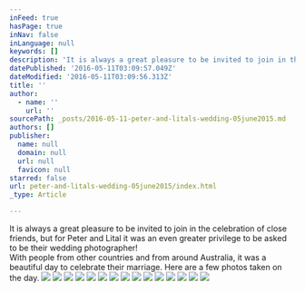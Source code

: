 ```yaml
---
inFeed: true
hasPage: true
inNav: false
inLanguage: null
keywords: []
description: 'It is always a great pleasure to be invited to join in the celebration of close friends, but for Peter and Lital it was an even greater privilege to be asked to be their wedding photographer! With people from other countries and from around Australia, it was a beautiful day to celebrate their marriage. Here are a few photos taken on the day.'
datePublished: '2016-05-11T03:09:57.049Z'
dateModified: '2016-05-11T03:09:56.313Z'
title: ''
author:
  - name: ''
    url: ''
sourcePath: _posts/2016-05-11-peter-and-litals-wedding-05june2015.md
authors: []
publisher:
  name: null
  domain: null
  url: null
  favicon: null
starred: false
url: peter-and-litals-wedding-05june2015/index.html
_type: Article

---
```

It is always a great pleasure to be invited to join in the celebration of close friends, but for Peter and Lital it was an even greater privilege to be asked to be their wedding photographer!  
With people from other countries and from around Australia, it was a beautiful day to celebrate their marriage. Here are a few photos taken on the day.
![](https://the-grid-user-content.s3-us-west-2.amazonaws.com/3f48408c-fb9a-49e3-a47d-5a2cf9ef66db.jpg)
![](https://the-grid-user-content.s3-us-west-2.amazonaws.com/98705d0e-ec2c-41d2-a57d-e1e1da594351.jpg)
![](https://the-grid-user-content.s3-us-west-2.amazonaws.com/2800316a-6d34-48c2-84e4-81e3fd4a6c7c.jpg)
![](https://the-grid-user-content.s3-us-west-2.amazonaws.com/1abf4992-efed-42ba-bf0d-b6ca85b69e55.jpg)
![](https://the-grid-user-content.s3-us-west-2.amazonaws.com/64a3a9cc-4b31-4c5c-9616-690ee31ed461.jpg)
![](https://the-grid-user-content.s3-us-west-2.amazonaws.com/0985ab03-7e8b-4d8b-81b9-f0323c59fa4a.jpg)
![](https://the-grid-user-content.s3-us-west-2.amazonaws.com/9500fa7d-2f7e-4acb-abe6-4ef638aafc89.jpg)
![](https://the-grid-user-content.s3-us-west-2.amazonaws.com/c71b6ea9-00a9-4b79-b3eb-c7925be2e428.jpg)
![](https://the-grid-user-content.s3-us-west-2.amazonaws.com/747eeee3-83a6-4270-b4a8-afb89b130f3c.jpg)
![](https://the-grid-user-content.s3-us-west-2.amazonaws.com/8c44de99-f091-47be-b1ea-392bc88941df.jpg)
![](https://the-grid-user-content.s3-us-west-2.amazonaws.com/f6636d88-9582-4afd-87d5-8353678cf3af.jpg)
![](https://the-grid-user-content.s3-us-west-2.amazonaws.com/14a58a11-97aa-462c-b209-990a8f41fbdd.jpg)
![](https://the-grid-user-content.s3-us-west-2.amazonaws.com/b2627a93-b6fa-46ea-90cd-575a9d40a883.jpg)
![](https://the-grid-user-content.s3-us-west-2.amazonaws.com/47909e67-0949-4063-a357-cfa13323cf65.jpg)
![](https://the-grid-user-content.s3-us-west-2.amazonaws.com/fee367c9-67a5-4352-9245-6be10859b301.jpg)